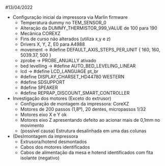 #13/04/2022
- Configuração inicial da impressora via Marlin firmware
    - Temperatura dummy no TEM_SENSOR_0
    - Alteração da DUMMY_THERMISTOR_999_VALUE de 100 para 190
    - Mecânica COREXZ
    - Fins de curso não alterados (utiliza x,y e z)
    - Drivers X, Y, Z, E0 para A4988
    - movement -> #define DEFAULT_AXIS_STEPS_PER_UNIT   { 160, 160, 5039.37, 500 }
    - zprobe -> PROBE_ANUALLY ativado
    - bed levelling -> #define AUTO_BED_LEVELING_LINEAR
    - lcd -> #define LCD_LANGUAGE pt_br
    - #define DISPLAY_CHARSET_HD44780 WESTERN
    - #define SDSUPPORT
    - #define SPEAKER
    - #define REPRAP_DISCOUNT_SMART_CONTROLLER
- Investigação dos motores (Exceto do extrusor)
    - Configuração de montagem da impressora: CoreXZ
    - Motores de 200 passos (1,8º), 20 dentes, micropassos 1/32
    - Motores eixo X e Y ok
    - Motores eixo Z apresentando defeito ao acionar mais de 0,1mm no movimento
    - (possível causa) Estrutura desalinhada em uma das colunas
- (Des)montagem da impressora
    - Extrusora/hotend desmontados
    - Cabos dos motores identificados
    - Cabos de alimentação da mesa e hotend identificados com fita isolante (negativo)
